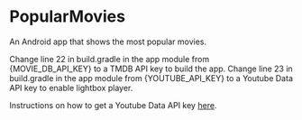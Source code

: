 # PopularMovies
An Android app that shows the most popular movies.

Change line 22 in build.gradle in the app module from {MOVIE_DB_API_KEY} to a TMDB API key to build the app.
Change line 23 in build.gradle in the app module from {YOUTUBE_API_KEY} to a Youtube Data API key to enable lightbox player.

Instructions on how to get a Youtube Data API key [here](https://developers.google.com/youtube/android/player/register).